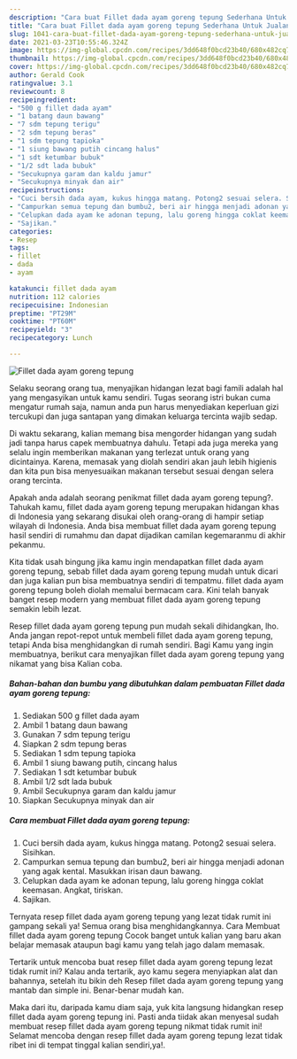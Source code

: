 ```yaml
---
description: "Cara buat Fillet dada ayam goreng tepung Sederhana Untuk Jualan"
title: "Cara buat Fillet dada ayam goreng tepung Sederhana Untuk Jualan"
slug: 1041-cara-buat-fillet-dada-ayam-goreng-tepung-sederhana-untuk-jualan
date: 2021-03-23T10:55:46.324Z
image: https://img-global.cpcdn.com/recipes/3dd648f0bcd23b40/680x482cq70/fillet-dada-ayam-goreng-tepung-foto-resep-utama.jpg
thumbnail: https://img-global.cpcdn.com/recipes/3dd648f0bcd23b40/680x482cq70/fillet-dada-ayam-goreng-tepung-foto-resep-utama.jpg
cover: https://img-global.cpcdn.com/recipes/3dd648f0bcd23b40/680x482cq70/fillet-dada-ayam-goreng-tepung-foto-resep-utama.jpg
author: Gerald Cook
ratingvalue: 3.1
reviewcount: 8
recipeingredient:
- "500 g fillet dada ayam"
- "1 batang daun bawang"
- "7 sdm tepung terigu"
- "2 sdm tepung beras"
- "1 sdm tepung tapioka"
- "1 siung bawang putih cincang halus"
- "1 sdt ketumbar bubuk"
- "1/2 sdt lada bubuk"
- "Secukupnya garam dan kaldu jamur"
- "Secukupnya minyak dan air"
recipeinstructions:
- "Cuci bersih dada ayam, kukus hingga matang. Potong2 sesuai selera. Sisihkan."
- "Campurkan semua tepung dan bumbu2, beri air hingga menjadi adonan yang agak kental. Masukkan irisan daun bawang."
- "Celupkan dada ayam ke adonan tepung, lalu goreng hingga coklat keemasan. Angkat, tiriskan."
- "Sajikan."
categories:
- Resep
tags:
- fillet
- dada
- ayam

katakunci: fillet dada ayam 
nutrition: 112 calories
recipecuisine: Indonesian
preptime: "PT29M"
cooktime: "PT60M"
recipeyield: "3"
recipecategory: Lunch

---
```



![Fillet dada ayam goreng tepung](https://img-global.cpcdn.com/recipes/3dd648f0bcd23b40/680x482cq70/fillet-dada-ayam-goreng-tepung-foto-resep-utama.jpg)

Selaku seorang orang tua, menyajikan hidangan lezat bagi famili adalah hal yang mengasyikan untuk kamu sendiri. Tugas seorang istri bukan cuma mengatur rumah saja, namun anda pun harus menyediakan keperluan gizi tercukupi dan juga santapan yang dimakan keluarga tercinta wajib sedap.

Di waktu  sekarang, kalian memang bisa mengorder hidangan yang sudah jadi tanpa harus capek membuatnya dahulu. Tetapi ada juga mereka yang selalu ingin memberikan makanan yang terlezat untuk orang yang dicintainya. Karena, memasak yang diolah sendiri akan jauh lebih higienis dan kita pun bisa menyesuaikan makanan tersebut sesuai dengan selera orang tercinta. 



Apakah anda adalah seorang penikmat fillet dada ayam goreng tepung?. Tahukah kamu, fillet dada ayam goreng tepung merupakan hidangan khas di Indonesia yang sekarang disukai oleh orang-orang di hampir setiap wilayah di Indonesia. Anda bisa membuat fillet dada ayam goreng tepung hasil sendiri di rumahmu dan dapat dijadikan camilan kegemaranmu di akhir pekanmu.

Kita tidak usah bingung jika kamu ingin mendapatkan fillet dada ayam goreng tepung, sebab fillet dada ayam goreng tepung mudah untuk dicari dan juga kalian pun bisa membuatnya sendiri di tempatmu. fillet dada ayam goreng tepung boleh diolah memalui bermacam cara. Kini telah banyak banget resep modern yang membuat fillet dada ayam goreng tepung semakin lebih lezat.

Resep fillet dada ayam goreng tepung pun mudah sekali dihidangkan, lho. Anda jangan repot-repot untuk membeli fillet dada ayam goreng tepung, tetapi Anda bisa menghidangkan di rumah sendiri. Bagi Kamu yang ingin membuatnya, berikut cara menyajikan fillet dada ayam goreng tepung yang nikamat yang bisa Kalian coba.

<!--inarticleads1-->

##### Bahan-bahan dan bumbu yang dibutuhkan dalam pembuatan Fillet dada ayam goreng tepung:

1. Sediakan 500 g fillet dada ayam
1. Ambil 1 batang daun bawang
1. Gunakan 7 sdm tepung terigu
1. Siapkan 2 sdm tepung beras
1. Sediakan 1 sdm tepung tapioka
1. Ambil 1 siung bawang putih, cincang halus
1. Sediakan 1 sdt ketumbar bubuk
1. Ambil 1/2 sdt lada bubuk
1. Ambil Secukupnya garam dan kaldu jamur
1. Siapkan Secukupnya minyak dan air




<!--inarticleads2-->

##### Cara membuat Fillet dada ayam goreng tepung:

1. Cuci bersih dada ayam, kukus hingga matang. Potong2 sesuai selera. Sisihkan.
1. Campurkan semua tepung dan bumbu2, beri air hingga menjadi adonan yang agak kental. Masukkan irisan daun bawang.
1. Celupkan dada ayam ke adonan tepung, lalu goreng hingga coklat keemasan. Angkat, tiriskan.
1. Sajikan.




Ternyata resep fillet dada ayam goreng tepung yang lezat tidak rumit ini gampang sekali ya! Semua orang bisa menghidangkannya. Cara Membuat fillet dada ayam goreng tepung Cocok banget untuk kalian yang baru akan belajar memasak ataupun bagi kamu yang telah jago dalam memasak.

Tertarik untuk mencoba buat resep fillet dada ayam goreng tepung lezat tidak rumit ini? Kalau anda tertarik, ayo kamu segera menyiapkan alat dan bahannya, setelah itu bikin deh Resep fillet dada ayam goreng tepung yang mantab dan simple ini. Benar-benar mudah kan. 

Maka dari itu, daripada kamu diam saja, yuk kita langsung hidangkan resep fillet dada ayam goreng tepung ini. Pasti anda tiidak akan menyesal sudah membuat resep fillet dada ayam goreng tepung nikmat tidak rumit ini! Selamat mencoba dengan resep fillet dada ayam goreng tepung lezat tidak ribet ini di tempat tinggal kalian sendiri,ya!.

